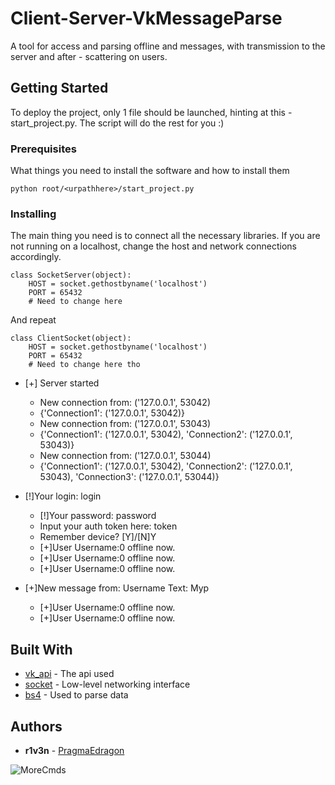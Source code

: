 # Client-Server-VkMessageParse

A tool for access and parsing offline and messages, with transmission to the server and after - scattering on users.

## Getting Started

To deploy the project, only 1 file should be launched, hinting at this - start_project.py. The script will do the rest for you :)

### Prerequisites

What things you need to install the software and how to install them

```
python root/<urpathhere>/start_project.py
```

### Installing

The main thing you need is to connect all the necessary libraries. If you are not running on a localhost, change the host and network connections accordingly.

```
class SocketServer(object):
    HOST = socket.gethostbyname('localhost')
    PORT = 65432
    # Need to change here
```

And repeat

```
class ClientSocket(object):
    HOST = socket.gethostbyname('localhost')
    PORT = 65432
    # Need to change here tho 
```

* [+] Server started
  * New connection from: ('127.0.0.1', 53042)
  * {'Connection1': ('127.0.0.1', 53042)}
  * New connection from: ('127.0.0.1', 53043)
  * {'Connection1': ('127.0.0.1', 53042), 'Connection2': ('127.0.0.1', 53043)}
  * New connection from: ('127.0.0.1', 53044)
  * {'Connection1': ('127.0.0.1', 53042), 'Connection2': ('127.0.0.1', 53043), 'Connection3': ('127.0.0.1', 53044)}

* [!]Your login: login
  * [!]Your password: password
  * Input your auth token here: token
  * Remember device? [Y]/[N]Y
  * [+]User Username:0 offline now.
  * [+]User  Username:0 offline now.
  * [+]User  Username:0 offline now.

* [+]New message from: Username Text: Мур
  * [+]User  Username:0 offline now.
  * [+]User  Username:0 offline now.


## Built With

* [vk_api](https://vk.com/dev/manuals) - The api used
* [socket](https://docs.python.org/3/library/socket.html) - Low-level networking interface
* [bs4](https://www.crummy.com/software/BeautifulSoup/bs4/doc/) - Used to parse data


## Authors

* **r1v3n** - [PragmaEdragon](https://github.com/PragmaEdragon)

![MoreCmds](https://i.imgur.com/nKwswHg.jpg)

